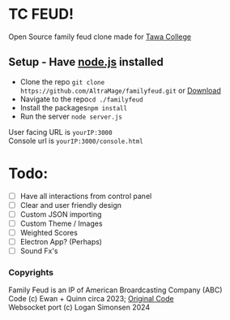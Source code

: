 # TC FEUD!
Open Source family feud clone made for [Tawa College](https://www.tawacollege.school.nz/ "Not affilated.")

## Setup - Have [node.js](https://nodejs.org/en/download/package-manager "Download Nodejs here") installed
- Clone the repo ```git clone https://github.com/AltraMage/familyfeud.git``` or [Download](https://github.com/AltraMage/familyfeud/archive/refs/heads/main.zip)
- Navigate to the repo```cd ./familyfeud```
- Install the packages```npm install```
- Run the server ```node server.js```

User facing URL is ```yourIP:3000```  
Console url is ```yourIP:3000/console.html```

# Todo:
- [ ] Have all interactions from control panel
- [ ] Clear and user friendly design
- [ ] Custom JSON importing
- [ ] Custom Theme / Images
- [ ] Weighted Scores
- [ ] Electron App? (Perhaps)
- [ ] Sound Fx's

### Copyrights
Family Feud is an IP of American Broardcasting Company (ABC)  
Code (c) Ewan + Quinn circa 2023; [Original Code](https://github.com/Limaconlime/limaconlime.github.io/tree/master/tc-feud)  
Websocket port (c) Logan Simonsen 2024